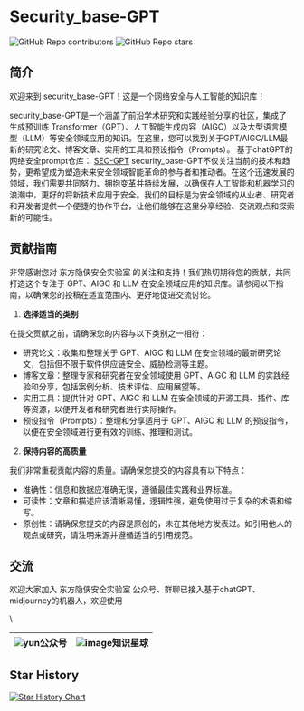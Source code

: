 # Security\_base-GPT

![GitHub Repo contributors](https://img.shields.io/github/contributors/adminlove520/security\_base-GPT?style=social) ![GitHub Repo stars](https://img.shields.io/github/stars/adminlove520/security\_base-GPT?style=social)

## 简介

欢迎来到 security\_base-GPT！这是一个网络安全与人工智能的知识库！

security\_base-GPT是一个涵盖了前沿学术研究和实践经验分享的社区，集成了生成预训练 Transformer（GPT）、人工智能生成内容（AIGC）以及大型语言模型（LLM）等安全领域应用的知识。在这里，您可以找到关于GPT/AIGC/LLM最新的研究论文、博客文章、实用的工具和预设指令（Prompts）。 基于chatGPT的网络安全prompt仓库： [SEC-GPT](https://github.com/adminlove520/SEC-GPT) security\_base-GPT不仅关注当前的技术和趋势，更希望成为塑造未来安全领域智能革命的参与者和推动者。在这个迅速发展的领域，我们需要共同努力、拥抱变革并持续发展，以确保在人工智能和机器学习的浪潮中，更好的将新技术应用于安全。我们的目标是为安全领域的从业者、研究者和开发者提供一个便捷的协作平台，让他们能够在这里分享经验、交流观点和探索新的可能性。

## 贡献指南

非常感谢您对 东方隐侠安全实验室 的关注和支持！我们热切期待您的贡献，共同打造这个专注于 GPT、AIGC 和 LLM 在安全领域应用的知识库。请参阅以下指南，以确保您的投稿在适宜范围内、更好地促进交流讨论。

1. **选择适当的类别**

在提交贡献之前，请确保您的内容与以下类别之一相符：

* 研究论文：收集和整理关于 GPT、AIGC 和 LLM 在安全领域的最新研究论文，包括但不限于软件供应链安全、威胁检测等主题。
* 博客文章：整理专家和研究者在安全领域使用 GPT、AIGC 和 LLM 的实践经验和分享，包括案例分析、技术评估、应用展望等。
* 实用工具：提供针对 GPT、AIGC 和 LLM 在安全领域的开源工具、插件、库等资源，以便开发者和研究者进行实际操作。
* 预设指令（Prompts）：整理和分享适用于 GPT、AIGC 和 LLM 的预设指令，以便在安全领域进行更有效的训练、推理和测试。

2. **保持内容的高质量**

我们非常重视贡献内容的质量。请确保您提交的内容具有以下特点：

* 准确性：信息和数据应准确无误，遵循最佳实践和业界标准。
* 可读性：文章和描述应该清晰易懂，逻辑性强，避免使用过于复杂的术语和缩写。
* 原创性：请确保您提交的内容是原创的，未在其他地方发表过。如引用他人的观点或研究，请注明来源并遵循适当的引用规范。

## 交流

欢迎大家加入 东方隐侠安全实验室 公众号、群聊已接入基于chatGPT、midjourney的机器人，欢迎使用

\


| ![yun](docs/docs/.gitbook/assets/yun.jpg)公众号 | ![image](docs/docs/.gitbook/assets/image.jpg)知识星球 |
| -------------------------------------------- | ------------------------------------------------- |

## Star History

[![Star History Chart](https://api.star-history.com/svg?repos=adminlove520/security\_base-GPT\&type=Date)](https://star-history.com/#adminlove520/security\_base-GPT\&Date)
